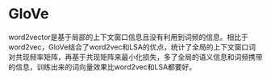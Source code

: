 # GloVe

word2vector是基于局部的上下文窗口信息且没有利用到词频的信息。相比于word2vec，GloVe结合了word2vec和LSA的优点，统计了全局的上下文窗口词对共现频率矩阵，再基于共现矩阵来最小化损失，多了全局的语义信息和词频携带的信息，训练出来的词向量效果比word2vec和LSA都要好。